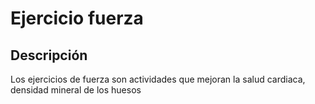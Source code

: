 # Ejercicio fuerza

## Descripción
Los ejercicios de fuerza son actividades que mejoran la salud cardiaca, densidad mineral de los huesos

